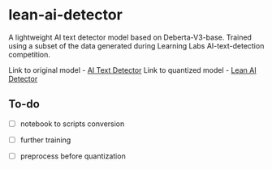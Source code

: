 # lean-ai-detector

A lightweight AI text detector model based on Deberta-V3-base. Trained using a subset of the data generated during Learning Labs AI-text-detection competition.

Link to original model - [AI Text Detector](https://huggingface.co/norsu/ai-text-detector)
Link to quantized model - [Lean AI Detector](https://huggingface.co/norsu/lean-ai-detector-quant)

## To-do

-[ ] notebook to scripts conversion

-[ ] further training

-[ ] preprocess before quantization